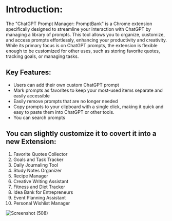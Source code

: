 # Introduction:
The "ChatGPT Prompt Manager: PromptBank" is a Chrome extension specifically designed to streamline your interaction with ChatGPT by managing a library of prompts. This tool allows you to organize, customize, and access prompts effortlessly, enhancing your productivity and creativity. While its primary focus is on ChatGPT prompts, the extension is flexible enough to be customized for other uses, such as storing favorite quotes, tracking goals, or managing tasks.
## Key Features:
- Users can add their own custom ChatGPT prompt
- Mark prompts as favorites to keep your most-used items separate and easily accessible
- Easily remove prompts that are no longer needed
- Copy prompts to your clipboard with a single click, making it quick and easy to paste them into ChatGPT or other tools.
- You can search prompts
## You can slightly customize it to covert it into a new Extension:
1. Favorite Quotes Collector
2. Goals and Task Tracker
3. Daily Journaling Tool
4. Study Notes Organizer
5. Recipe Manager
6. Creative Writing Assistant
7. Fitness and Diet Tracker
8. Idea Bank for Entrepreneurs
9. Event Planning Assistant
10. Personal Wishlist Manager

![Screenshot (508)](https://github.com/user-attachments/assets/e0103234-5de2-4a91-9881-f0fdb45e8de4)
